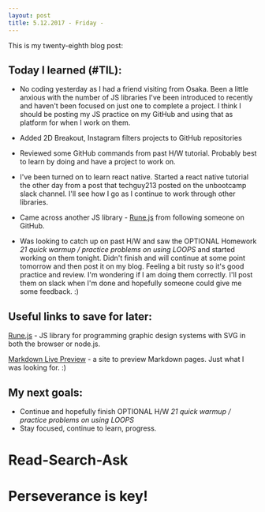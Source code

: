 ```yaml
---
layout: post
title: 5.12.2017 - Friday - 
---
```


This is my twenty-eighth blog post:

## Today I learned (#TIL):

- No coding yesterday as I had a friend visiting from Osaka.  Been a little anxious with the number of JS libraries I've been introduced to recently and haven't been focused on just one to complete a project.  I think I should be posting my JS practice on my GitHub and using that as platform for when I work on them. 

- Added 2D Breakout, Instagram filters projects to GitHub repositories

- Reviewed some GitHub commands from past H/W tutorial.  Probably best to learn by doing and have a project to work on. 

- I've been turned on to learn react native.  Started a react native tutorial the other day from a post that techguy213 posted on the unbootcamp slack channel.  I'll see how I go as I continue to work through other libraries.  

- Came across another JS library -  [Rune.js](http://runemadsen.github.io/rune.js/) from following someone on GitHub. 

- Was looking to catch up on past H/W and saw the OPTIONAL Homework _21 quick warmup / practice problems on using LOOPS_  and started working on them tonight.  Didn't finish and will continue at some point tomorrow and then post it on my blog.  Feeling a bit rusty so it's good practice and review.  I'm wondering if I am doing them correctly.  I'll post them on slack when I'm done and hopefully someone could give me some feedback.  :)


## Useful links to save for later:

[Rune.js](http://runemadsen.github.io/rune.js/) - JS library for programming graphic design systems with SVG in both the browser or node.js.

[Markdown Live Preview](http://markdownlivepreview.com/) - a site to preview Markdown pages.  Just what I was looking for. :)


## My next goals:

- Continue and hopefully finish OPTIONAL H/W _21 quick warmup / practice problems on using LOOPS_
- Stay focused, continue to learn, progress.


# Read-Search-Ask

# Perseverance is key!


